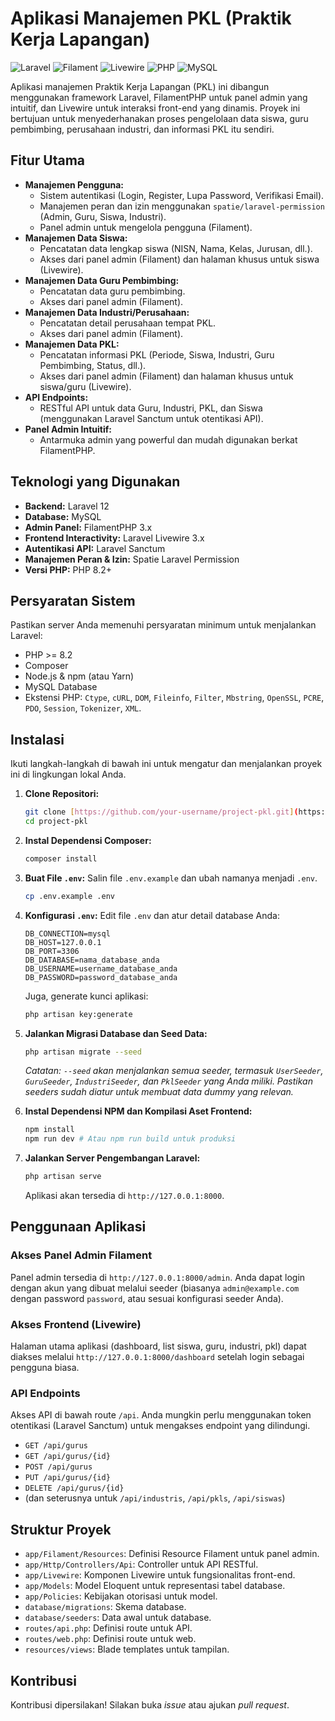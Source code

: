 # Aplikasi Manajemen PKL (Praktik Kerja Lapangan)

![Laravel](https://img.shields.io/badge/Laravel-12.x-FF2D20?style=for-the-badge&logo=laravel)
![Filament](https://img.shields.io/badge/Filament-3.x-2C3E50?style=for-the-badge&logo=laravel)
![Livewire](https://img.shields.io/badge/Livewire-3.x-4B4B4B?style=for-the-badge&logo=livewire)
![PHP](https://img.shields.io/badge/PHP-8.2%2B-777BB4?style=for-the-badge&logo=php)
![MySQL](https://img.shields.io/badge/MySQL-8.0%2B-4479A1?style=for-the-badge&logo=mysql)

Aplikasi manajemen Praktik Kerja Lapangan (PKL) ini dibangun menggunakan framework Laravel, FilamentPHP untuk panel admin yang intuitif, dan Livewire untuk interaksi front-end yang dinamis. Proyek ini bertujuan untuk menyederhanakan proses pengelolaan data siswa, guru pembimbing, perusahaan industri, dan informasi PKL itu sendiri.

## Fitur Utama

* **Manajemen Pengguna:**
    * Sistem autentikasi (Login, Register, Lupa Password, Verifikasi Email).
    * Manajemen peran dan izin menggunakan `spatie/laravel-permission` (Admin, Guru, Siswa, Industri).
    * Panel admin untuk mengelola pengguna (Filament).
* **Manajemen Data Siswa:**
    * Pencatatan data lengkap siswa (NISN, Nama, Kelas, Jurusan, dll.).
    * Akses dari panel admin (Filament) dan halaman khusus untuk siswa (Livewire).
* **Manajemen Data Guru Pembimbing:**
    * Pencatatan data guru pembimbing.
    * Akses dari panel admin (Filament).
* **Manajemen Data Industri/Perusahaan:**
    * Pencatatan detail perusahaan tempat PKL.
    * Akses dari panel admin (Filament).
* **Manajemen Data PKL:**
    * Pencatatan informasi PKL (Periode, Siswa, Industri, Guru Pembimbing, Status, dll.).
    * Akses dari panel admin (Filament) dan halaman khusus untuk siswa/guru (Livewire).
* **API Endpoints:**
    * RESTful API untuk data Guru, Industri, PKL, dan Siswa (menggunakan Laravel Sanctum untuk otentikasi API).
* **Panel Admin Intuitif:**
    * Antarmuka admin yang powerful dan mudah digunakan berkat FilamentPHP.

## Teknologi yang Digunakan

* **Backend:** Laravel 12
* **Database:** MySQL
* **Admin Panel:** FilamentPHP 3.x
* **Frontend Interactivity:** Laravel Livewire 3.x
* **Autentikasi API:** Laravel Sanctum
* **Manajemen Peran & Izin:** Spatie Laravel Permission
* **Versi PHP:** PHP 8.2+

## Persyaratan Sistem

Pastikan server Anda memenuhi persyaratan minimum untuk menjalankan Laravel:

* PHP >= 8.2
* Composer
* Node.js & npm (atau Yarn)
* MySQL Database
* Ekstensi PHP: `Ctype`, `cURL`, `DOM`, `Fileinfo`, `Filter`, `Mbstring`, `OpenSSL`, `PCRE`, `PDO`, `Session`, `Tokenizer`, `XML`.

## Instalasi

Ikuti langkah-langkah di bawah ini untuk mengatur dan menjalankan proyek ini di lingkungan lokal Anda.

1.  **Clone Repositori:**
    ```bash
    git clone [https://github.com/your-username/project-pkl.git](https://github.com/your-username/project-pkl.git)
    cd project-pkl
    ```

2.  **Instal Dependensi Composer:**
    ```bash
    composer install
    ```

3.  **Buat File `.env`:**
    Salin file `.env.example` dan ubah namanya menjadi `.env`.
    ```bash
    cp .env.example .env
    ```

4.  **Konfigurasi `.env`:**
    Edit file `.env` dan atur detail database Anda:
    ```dotenv
    DB_CONNECTION=mysql
    DB_HOST=127.0.0.1
    DB_PORT=3306
    DB_DATABASE=nama_database_anda
    DB_USERNAME=username_database_anda
    DB_PASSWORD=password_database_anda
    ```
    Juga, generate kunci aplikasi:
    ```bash
    php artisan key:generate
    ```

5.  **Jalankan Migrasi Database dan Seed Data:**
    ```bash
    php artisan migrate --seed
    ```
    *Catatan: `--seed` akan menjalankan semua seeder, termasuk `UserSeeder`, `GuruSeeder`, `IndustriSeeder`, dan `PklSeeder` yang Anda miliki. Pastikan seeders sudah diatur untuk membuat data dummy yang relevan.*

6.  **Instal Dependensi NPM dan Kompilasi Aset Frontend:**
    ```bash
    npm install
    npm run dev # Atau npm run build untuk produksi
    ```

7.  **Jalankan Server Pengembangan Laravel:**
    ```bash
    php artisan serve
    ```

    Aplikasi akan tersedia di `http://127.0.0.1:8000`.

## Penggunaan Aplikasi

### Akses Panel Admin Filament

Panel admin tersedia di `http://127.0.0.1:8000/admin`.
Anda dapat login dengan akun yang dibuat melalui seeder (biasanya `admin@example.com` dengan password `password`, atau sesuai konfigurasi seeder Anda).

### Akses Frontend (Livewire)

Halaman utama aplikasi (dashboard, list siswa, guru, industri, pkl) dapat diakses melalui `http://127.0.0.1:8000/dashboard` setelah login sebagai pengguna biasa.

### API Endpoints

Akses API di bawah route `/api`. Anda mungkin perlu menggunakan token otentikasi (Laravel Sanctum) untuk mengakses endpoint yang dilindungi.

* `GET /api/gurus`
* `GET /api/gurus/{id}`
* `POST /api/gurus`
* `PUT /api/gurus/{id}`
* `DELETE /api/gurus/{id}`
* (dan seterusnya untuk `/api/industris`, `/api/pkls`, `/api/siswas`)

## Struktur Proyek

* `app/Filament/Resources`: Definisi Resource Filament untuk panel admin.
* `app/Http/Controllers/Api`: Controller untuk API RESTful.
* `app/Livewire`: Komponen Livewire untuk fungsionalitas front-end.
* `app/Models`: Model Eloquent untuk representasi tabel database.
* `app/Policies`: Kebijakan otorisasi untuk model.
* `database/migrations`: Skema database.
* `database/seeders`: Data awal untuk database.
* `routes/api.php`: Definisi route untuk API.
* `routes/web.php`: Definisi route untuk web.
* `resources/views`: Blade templates untuk tampilan.

## Kontribusi

Kontribusi dipersilakan! Silakan buka *issue* atau ajukan *pull request*.

